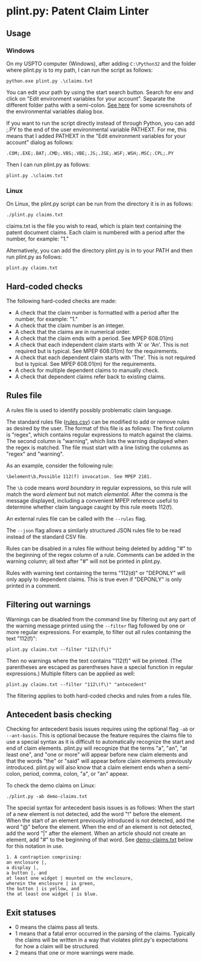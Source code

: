 # plint.py: Patent Claim Linter

## Usage

### Windows

On my USPTO computer (Windows), after adding `C:\Python32` and the folder where plint.py is to my path, I can run the script as follows:

    python.exe plint.py .\claims.txt

You can edit your path by using the start search button. Search for env and click on "Edit environment variables for your account". Separate the different folder paths with a semi-colon. [See here](https://answers.microsoft.com/en-us/windows/forum/all/adding-path-variable/97300613-20cb-4d85-8d0e-cc9d3549ba23) for some screenshots of the environmental variables dialog box.

If you want to run the script directly instead of through Python, you can add ;.PY to the end of the user environmental variable PATHEXT. For me, this means that I added PATHEXT in the "Edit environment variables for your account" dialog as follows:

    .COM;.EXE;.BAT;.CMD;.VBS;.VBE;.JS;.JSE;.WSF;.WSH;.MSC;.CPL;.PY

Then I can run plint.py as follows:

    plint.py .\claims.txt

### Linux

On Linux, the plint.py script can be run from the directory it is in as follows:

    ./plint.py claims.txt

claims.txt is the file you wish to read, which is plain text containing the patent document claims. Each claim is numbered with a period after the number, for example: "1."

Alternatively, you can add the directory plint.py is in to your PATH and then run plint.py as follows:

    plint.py claims.txt

## Hard-coded checks

The following hard-coded checks are made:

- A check that the claim number is formatted with a period after the number, for example: "1."
- A check that the claim number is an integer.
- A check that the claims are in numerical order.
- A check that the claim ends with a period. See MPEP 608.01(m)
- A check that each independent claim starts with 'A' or 'An'. This is not required but is typical. See MPEP 608.01(m) for the requirements.
- A check that each dependent claim starts with 'The'. This is not required but is typical. See MPEP 608.01(m) for the requirements.
- A check for multiple dependent claims to manually check.
- A check that dependent claims refer back to existing claims.

## Rules file

A rules file is used to identify possibly problematic claim language.

The standard rules file ([rules.csv](rules.csv)) can be modified to add or remove rules as desired by the user. The format of this file is as follows: The first column is "regex", which contains regular expressions to match against the claims. The second column is "warning", which lists the warning displayed when the regex is matched. The file must start with a line listing the columns as "regex" and "warning".

As an example, consider the following rule:

    \belement\b,Possible 112(f) invocation. See MPEP 2181.

The `\b` code means *word boundary* in regular expressions, so this rule will match the word *element* but not match *elemental*. After the comma is the message displayed, including a convenient MPEP reference useful to determine whether claim language caught by this rule meets 112(f).

An external rules file can be called with the `--rules` flag.

The `--json` flag allows a similarly structured JSON rules file to be read instead of the standard CSV file.

Rules can be disabled in a rules file without being deleted by adding "#" to the beginning of the regex column of a rule. Comments can be added in the warning column; all text after "#" will not be printed in plint.py.

Rules with warning text containing the terms "112(d)" or "DEPONLY" will only apply to dependent claims. This is true even if "DEPONLY" is only printed in a comment.

## Filtering out warnings

Warnings can be disabled from the command line by filtering out any part of the warning message printed using the `--filter` flag followed by one or more regular expressions. For example, to filter out all rules containing the text "112(f)":

    plint.py claims.txt --filter "112\(f\)"

Then no warnings where the text contains "112(f)" will be printed. (The parentheses are escaped as parentheses have a special function in regular expressions.) Multiple filters can be applied as well:

    plint.py claims.txt --filter "112\(f\)" "antecedent"

The filtering applies to both hard-coded checks and rules from a rules file.

## Antecedent basis checking

Checking for antecedent basis issues requires using the optional flag `-ab` or `--ant-basis`. This is optional because the feature requires the claims file to use a special syntax as it is difficult to automatically recognize the start and end of claim elements. plint.py will recognize that the terms "a", "an", "at least one", and "one or more" will appear before new claim elements and that the words "the" or "said" will appear before claim elements previously introduced. plint.py will also know that a claim element ends when a semi-colon, period, comma, colon, "a", or "an" appear.

To check the demo claims on Linux:

    ./plint.py -ab demo-claims.txt

The special syntax for antecedent basis issues is as follows: When the start of a new element is not detected, add the word "!" before the element. When the start of an element previously introduced is not detected, add the word "@" before the element. When the end of an element is not detected, add the word "|" after the element. When an article should not create an element, add "#" to the beginning of that word. See [demo-claims.txt](demo-claims.txt) below for this notation in use.

    1. A contraption comprising:
    an enclosure |,
    a display |,
    a button |, and
    at least one widget | mounted on the enclosure,
    wherein the enclosure | is green,
    the button | is yellow, and
    the at least one widget | is blue.

## Exit statuses

- 0 means the claims pass all tests.
- 1 means that a fatal error occurred in the parsing of the claims. Typically the claims will be written in a way that violates plint.py's expectations for how a claim will be structured.
- 2 means that one or more warnings were made.
